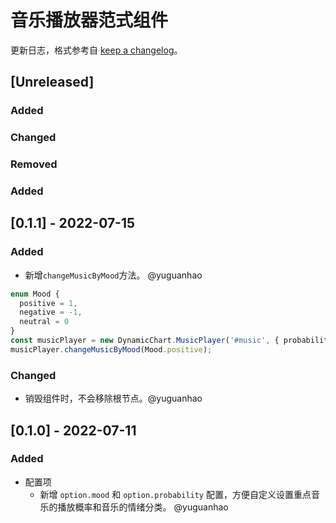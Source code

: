# 音乐播放器范式组件

更新日志，格式参考自 [keep a changelog](https://keepachangelog.com/)。

## [Unreleased]

### Added

### Changed

### Removed

### Added

## [0.1.1] - 2022-07-15

### Added

- 新增`changeMusicByMood`方法。 @yuguanhao

```typescript
enum Mood {
  positive = 1,
  negative = -1,
  neutral = 0
}
const musicPlayer = new DynamicChart.MusicPlayer('#music', { probability: 0.33, mood: Mood.negative})
musicPlayer.changeMusicByMood(Mood.positive);
```

### Changed

- 销毁组件时，不会移除根节点。@yuguanhao


## [0.1.0] - 2022-07-11

### Added

- 配置项
  - 新增 `option.mood` 和 `option.probability` 配置，方便自定义设置重点音乐的播放概率和音乐的情绪分类。 @yuguanhao
